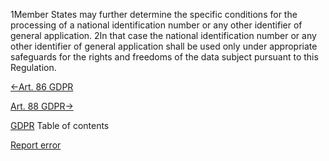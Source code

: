 
1Member States may further determine the specific conditions for the processing of a national identification number or any other identifier of general application. 2In that case the national identification number or any other identifier of general application shall be used only under appropriate safeguards for the rights and freedoms of the data subject pursuant to this Regulation.




[←Art. 86 GDPR](https://gdpr-info.eu/art-86-gdpr/ "Art. 86 GDPR - Processing and public access to official documents")


[Art. 88 GDPR→](https://gdpr-info.eu/art-88-gdpr/ "Art. 88 GDPR - Processing in the context of employment")



[GDPR](https://gdpr-info.eu)
Table of contents


[Report error](https://gdpr-info.eu/gf/?TB_iframe=true&height=306 "Your message")

